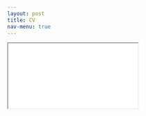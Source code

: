 ```yaml
---
layout: post
title: CV
nav-menu: true
---
```


<div class='iframe-container'>
	<iframe src="assets/George_Gilligan_CV_2023_04.pdf" allowfullscreen></iframe>
</div>

